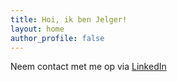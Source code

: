 ```yaml
---
title: Hoi, ik ben Jelger!
layout: home
author_profile: false
---
```


Neem contact met me op via [LinkedIn](https://www.linkedin.com/in/jelgervanzaane/)
